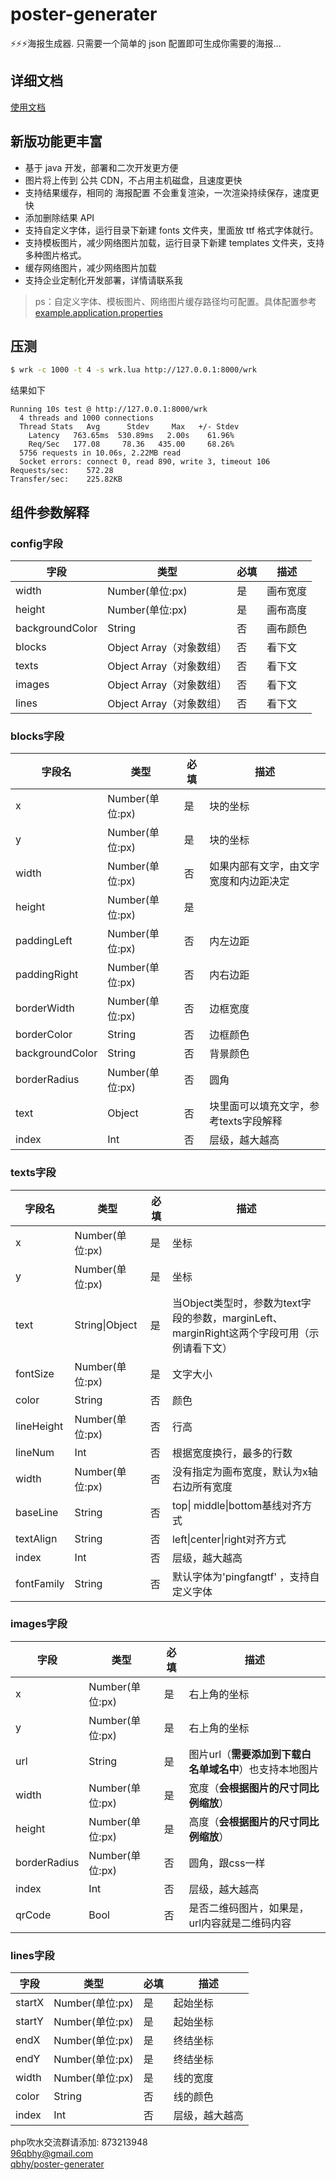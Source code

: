 # poster-generater
⚡⚡⚡海报生成器. 只需要一个简单的 json 配置即可生成你需要的海报...

## 详细文档
[使用文档](https://blog.janguly.com/poster#%E8%AF%B4%E6%98%8E)

## 新版功能更丰富
* 基于 java 开发，部署和二次开发更方便
* 图片将上传到 公共 CDN，不占用主机磁盘，且速度更快
* 支持结果缓存，相同的 海报配置 不会重复渲染，一次渲染持续保存，速度更快
* 添加删除结果 API
* 支持自定义字体，运行目录下新建 fonts 文件夹，里面放 ttf 格式字体就行。
* 支持模板图片，减少网络图片加载，运行目录下新建 templates 文件夹，支持多种图片格式。
* 缓存网络图片，减少网络图片加载
* 支持企业定制化开发部署，详情请联系我
> ps：自定义字体、模板图片、网络图片缓存路径均可配置。具体配置参考 [example.application.properties](https://github.com/qbhy/poster-generater/blob/master/example.application.properties)

## 压测
```bash
$ wrk -c 1000 -t 4 -s wrk.lua http://127.0.0.1:8000/wrk
```
结果如下
```
Running 10s test @ http://127.0.0.1:8000/wrk
  4 threads and 1000 connections
  Thread Stats   Avg      Stdev     Max   +/- Stdev
    Latency   763.65ms  530.89ms   2.00s    61.96%
    Req/Sec   177.08     78.36   435.00     68.26%
  5756 requests in 10.06s, 2.22MB read
  Socket errors: connect 0, read 890, write 3, timeout 106
Requests/sec:    572.28
Transfer/sec:    225.82KB
```

## 组件参数解释

### config字段

| 字段            | 类型                     | 必填 | 描述                                       |
| --------------- | ------------------------ | ---- | ------------------------------------------ |
| width           | Number(单位:px)          | 是   | 画布宽度                                   |
| height          | Number(单位:px)          | 是   | 画布高度                                   |
| backgroundColor | String                   | 否   | 画布颜色                                   |
| blocks          | Object Array（对象数组） | 否   | 看下文                                     |
| texts           | Object Array（对象数组） | 否   | 看下文                                     |
| images          | Object Array（对象数组） | 否   | 看下文                                     |
| lines           | Object Array（对象数组） | 否   | 看下文                                     |

### blocks字段

| 字段名          | 类型             | 必填 | 描述                                   |
| --------------- | ---------------- | ---- | -------------------------------------- |
| x               | Number(单位:px) | 是   | 块的坐标                               |
| y               | Number(单位:px) | 是   | 块的坐标                               |
| width           | Number(单位:px) | 否   | 如果内部有文字，由文字宽度和内边距决定 |
| height          | Number(单位:px) | 是   |                                        |
| paddingLeft     | Number(单位:px) | 否   | 内左边距                               |
| paddingRight    | Number(单位:px) | 否   | 内右边距                               |
| borderWidth     | Number(单位:px) | 否   | 边框宽度                               |
| borderColor     | String           | 否   | 边框颜色                               |
| backgroundColor | String           | 否   | 背景颜色                               |
| borderRadius    | Number(单位:px) | 否   | 圆角                                   |
| text            | Object           | 否   | 块里面可以填充文字，参考texts字段解释  |
| index          | Int              | 否   | 层级，越大越高                         |

### texts字段

| 字段名         | 类型             | 必填 | 描述                                                         |
| -------------- | ---------------- | ---- | ------------------------------------------------------------ |
| x              | Number(单位:px) | 是   | 坐标                                                         |
| y              | Number(单位:px) | 是   | 坐标                                                         |
| text           | String\|Object   | 是   | 当Object类型时，参数为text字段的参数，marginLeft、marginRight这两个字段可用（示例请看下文） |
| fontSize       | Number(单位:px) | 是   | 文字大小                                                     |
| color          | String           | 否   | 颜色                                                         |
| lineHeight     | Number(单位:px) | 否   | 行高                                                         |
| lineNum        | Int              | 否   | 根据宽度换行，最多的行数                                     |
| width          | Number(单位:px) | 否   | 没有指定为画布宽度，默认为x轴右边所有宽度                                           |
| baseLine       | String           | 否   | top\| middle\|bottom基线对齐方式                             |
| textAlign      | String           | 否   | left\|center\|right对齐方式                                  |
| index         | Int              | 否   | 层级，越大越高                                               |
| fontFamily     | String           | 否   | 默认字体为'pingfangtf' ，支持自定义字体      |

### images字段

| 字段         | 类型             | 必填 | 描述                                      |
| ------------ | ---------------- | ---- | ----------------------------------------- |
| x            | Number(单位:px) | 是   | 右上角的坐标                              |
| y            | Number(单位:px) | 是   | 右上角的坐标                              |
| url          | String           | 是   | 图片url（**需要添加到下载白名单域名中**）也支持本地图片 |
| width        | Number(单位:px) | 是   | 宽度（**会根据图片的尺寸同比例缩放**）    |
| height       | Number(单位:px) | 是   | 高度（**会根据图片的尺寸同比例缩放**）    |
| borderRadius | Number(单位:px) | 否   | 圆角，跟css一样                           |
| index       | Int              | 否   | 层级，越大越高                            |
| qrCode       | Bool              | 否   | 是否二维码图片，如果是，url内容就是二维码内容  |

### lines字段

| 字段   | 类型             | 必填 | 描述           |
| ------ | ---------------- | ---- | -------------- |
| startX | Number(单位:px) | 是   | 起始坐标       |
| startY | Number(单位:px) | 是   | 起始坐标       |
| endX   | Number(单位:px) | 是   | 终结坐标       |
| endY   | Number(单位:px) | 是   | 终结坐标       |
| width  | Number(单位:px) | 是   | 线的宽度       |
| color  | String           | 否   | 线的颜色       |
| index | Int              | 否   | 层级，越大越高 |

php吹水交流群请添加: 873213948  
96qbhy@gmail.com  
[qbhy/poster-generater](https://github.com/qbhy/poster-generater)

